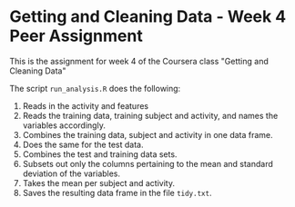 # Getting and Cleaning Data - Week 4 Peer Assignment

This is the assignment for week 4 of the Coursera class "Getting and Cleaning Data"

The script `run_analysis.R` does the following:

1. Reads in the activity and features
2. Reads the training data, training subject and activity, and names the variables accordingly.
3. Combines the training data, subject and activity in one data frame.
4. Does the same for the test data.
5. Combines the test and training data sets.
6. Subsets out only the columns pertaining to the mean and standard deviation of the variables.
7. Takes the mean per subject and activity.
8. Saves the resulting data frame in the file `tidy.txt`.
